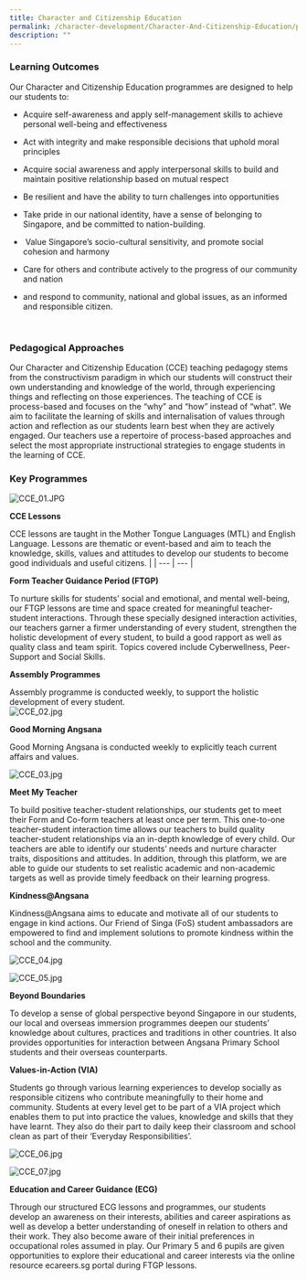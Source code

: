 ```yaml
---
title: Character and Citizenship Education
permalink: /character-development/Character-And-Citizenship-Education/permalink
description: ""
---
```

### Learning Outcomes

Our Character and Citizenship Education programmes are designed to help our students to:

*   Acquire self-awareness and apply self-management skills to achieve personal well-being and effectiveness  
    
*   Act with integrity and make responsible decisions that uphold moral principles
*   Acquire social awareness and apply interpersonal skills to build and maintain positive relationship based on mutual respect  
    
*   Be resilient and have the ability to turn challenges into opportunities  
    
*   Take pride in our national identity, have a sense of belonging to Singapore, and be committed to nation-building.
*    Value Singapore’s socio-cultural sensitivity, and promote social cohesion and harmony 
*   Care for others and contribute actively to the progress of our community and nation 
*   and respond to community, national and global issues, as an informed and responsible citizen.  


 

### Pedagogical Approaches

Our Character and Citizenship Education (CCE) teaching pedagogy stems from the constructivism paradigm in which our students will construct their own understanding and knowledge of the world, through experiencing things and reflecting on those experiences. The teaching of CCE is process-based and focuses on the “why” and “how” instead of “what”. We aim to facilitate the learning of skills and internalisation of values through action and reflection as our students learn best when they are actively engaged. Our teachers use a repertoire of process-based approaches and select the most appropriate instructional strategies to engage students in the learning of CCE.

### Key Programmes

![CCE_01.JPG](https://angsanapri.moe.edu.sg/qql/slot/u167/our_student_development/cce/CCE_01.JPG "CCE textbook")  

**CCE Lessons**
  
CCE lessons are taught in the Mother Tongue Languages (MTL) and English Language. Lessons are thematic or event-based and aim to teach the knowledge, skills, values and attitudes to develop our students to become good individuals and useful citizens. |
| --- | --- |

  
**Form Teacher Guidance Period (FTGP)**  
  
To nurture skills for students’ social and emotional, and mental well-being, our FTGP lessons are time and space created for meaningful teacher-student interactions. Through these specially designed interaction activities, our teachers garner a firmer understanding of every student, strengthen the holistic development of every student, to build a good rapport as well as quality class and team spirit. Topics covered include Cyberwellness, Peer-Support and Social Skills.   
  

**Assembly Programmes** 
  
Assembly programme is conducted weekly, to support the holistic development of every student.   
 ![CCE_02.jpg](https://angsanapri.moe.edu.sg/qql/slot/u167/our_student_development/cce/CCE_02.jpg "CCE Assembly Programme") 
  

**Good Morning Angsana** 

Good Morning Angsana is conducted weekly to explicitly teach current affairs and values.

![CCE_03.jpg](https://angsanapri.moe.edu.sg/qql/slot/u167/our_student_development/cce/CCE_03.jpg "Meet My Teacher")  
  
**Meet My Teacher**
  
To build positive teacher-student relationships, our students get to meet their Form and Co-form teachers at least once per term. This one-to-one teacher-student interaction time allows our teachers to build quality teacher-student relationships via an in-depth knowledge of every child. Our teachers are able to identify our students’ needs and nurture character traits, dispositions and attitudes. In addition, through this platform, we are able to guide our students to set realistic academic and non-academic targets as well as provide timely feedback on their learning progress. 


**Kindness@Angsana** 
  
Kindness@Angsana aims to educate and motivate all of our students to engage in kind actions. Our Friend of Singa (FoS) student ambassadors are empowered to find and implement solutions to promote kindness within the school and the community.  

![CCE_04.jpg](https://angsanapri.moe.edu.sg/qql/slot/u167/our_student_development/cce/CCE_04.jpg "Kindness@Angsana") 

![CCE_05.jpg](https://angsanapri.moe.edu.sg/qql/slot/u167/our_student_development/cce/CCE_05.jpeg "Beyond Boundaries")  
  
**Beyond Boundaries**
  
To develop a sense of global perspective beyond Singapore in our students, our local and overseas immersion programmes deepen our students’ knowledge about cultures, practices and traditions in other countries. It also provides opportunities for interaction between Angsana Primary School students and their overseas counterparts. 

**Values-in-Action (VIA)**
  
Students go through various learning experiences to develop socially as responsible citizens who contribute meaningfully to their home and community. Students at every level get to be part of a VIA project which enables them to put into practice the values, knowledge and skills that they have learnt. They also do their part to daily keep their classroom and school clean as part of their ‘Everyday Responsibilities’.  

 ![CCE_06.jpg](https://angsanapri.moe.edu.sg/qql/slot/u167/our_student_development/cce/CCE_06.jpg "Values in Action (VIA)") 


![CCE_07.jpg](https://angsanapri.moe.edu.sg/qql/slot/u167/our_student_development/cce/CCE_07.jpg "Education and Career Guidance (ECG)")  
  
**Education and Career Guidance (ECG)**
  
Through our structured ECG lessons and programmes, our students develop an awareness on their interests, abilities and career aspirations as well as develop a better understanding of oneself in relation to others and their work. They also become aware of their initial preferences in occupational roles assumed in play. Our Primary 5 and 6 pupils are given opportunities to explore their educational and career interests via the online resource ecareers.sg portal during FTGP lessons. 